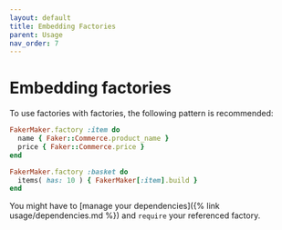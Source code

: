 ```yaml
---
layout: default
title: Embedding Factories
parent: Usage
nav_order: 7
---
```


# Embedding factories

To use factories with factories, the following pattern is recommended:

```ruby
FakerMaker.factory :item do
  name { Faker::Commerce.product_name }
  price { Faker::Commerce.price }
end

FakerMaker.factory :basket do
  items( has: 10 ) { FakerMaker[:item].build }
end
```

You might have to [manage your dependencies]({% link usage/dependencies.md %}) and `require` your referenced factory.